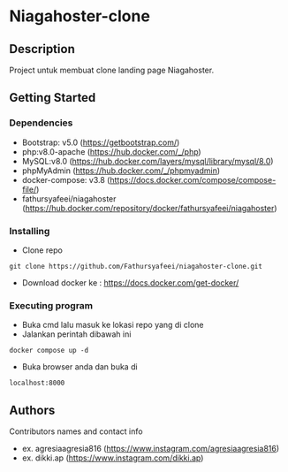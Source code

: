 # Niagahoster-clone


## Description

Project untuk membuat clone landing page Niagahoster.

## Getting Started

### Dependencies

* Bootstrap: v5.0 (https://getbootstrap.com/)
* php:v8.0-apache (https://hub.docker.com/_/php)
* MySQL:v8.0 (https://hub.docker.com/layers/mysql/library/mysql/8.0)
* phpMyAdmin (https://hub.docker.com/_/phpmyadmin)
* docker-compose: v3.8 (https://docs.docker.com/compose/compose-file/)
* fathursyafeei/niagahoster (https://hub.docker.com/repository/docker/fathursyafeei/niagahoster)

### Installing

* Clone repo
```
git clone https://github.com/Fathursyafeei/niagahoster-clone.git
```
* Download docker ke : https://docs.docker.com/get-docker/

### Executing program
* Buka cmd lalu masuk ke lokasi repo yang di clone
* Jalankan perintah dibawah ini
```
docker compose up -d
```
* Buka browser anda dan buka di 
``` 
localhost:8000
```

## Authors

Contributors names and contact info

* ex. agresiaagresia816 (https://www.instagram.com/agresiaagresia816)
* ex. dikki.ap (https://www.instagram.com/dikki.ap)

